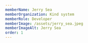 ```yaml
---
memberName: Jerry Sea
memberOrganization: Kind system
memberRole: Developer
memberImage: /assets/jerry_sea.jpeg
memberImageAlt: Jerry Sea
order: 1
---
```

